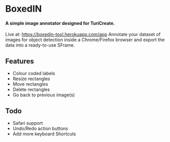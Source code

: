 # BoxedIN
#### A simple image annotator designed for TuriCreate.
Live at: https://boxedin-tool.herokuapp.com/app
Annotate your dataset of images for object detection inside a Chrome/Firefox browser and export the data into a ready-to-use SFrame.
## Features
* Colour coded labels
* Resize rectangles
* Move rectangles
* Delete rectangles
* Go back to previous image(s)

## Todo 
* Safari support
* Undo/Redo action buttons
* Add more keyboard Shortcuts

